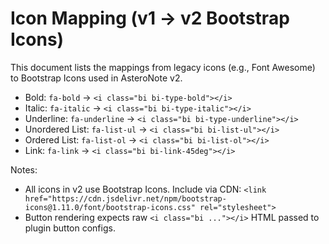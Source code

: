 # Icon Mapping (v1 → v2 Bootstrap Icons)

This document lists the mappings from legacy icons (e.g., Font Awesome) to Bootstrap Icons used in AsteroNote v2.

- Bold: `fa-bold` → `<i class="bi bi-type-bold"></i>`
- Italic: `fa-italic` → `<i class="bi bi-type-italic"></i>`
- Underline: `fa-underline` → `<i class="bi bi-type-underline"></i>`
- Unordered List: `fa-list-ul` → `<i class="bi bi-list-ul"></i>`
- Ordered List: `fa-list-ol` → `<i class="bi bi-list-ol"></i>`
- Link: `fa-link` → `<i class="bi bi-link-45deg"></i>`

Notes:
- All icons in v2 use Bootstrap Icons. Include via CDN:
  `<link href="https://cdn.jsdelivr.net/npm/bootstrap-icons@1.11.0/font/bootstrap-icons.css" rel="stylesheet">`
- Button rendering expects raw `<i class="bi ..."></i>` HTML passed to plugin button configs.


